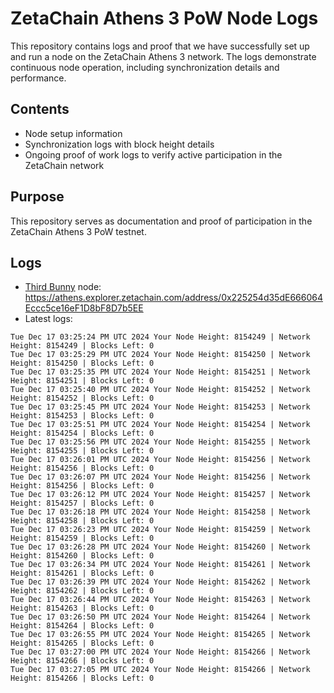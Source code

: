# ZetaChain Athens 3 PoW Node Logs
This repository contains logs and proof that we have successfully set up and run a node on the ZetaChain Athens 3 network. The logs demonstrate continuous node operation, including synchronization details and performance.

## Contents
- Node setup information
- Synchronization logs with block height details
- Ongoing proof of work logs to verify active participation in the ZetaChain network

## Purpose
This repository serves as documentation and proof of participation in the ZetaChain Athens 3 PoW testnet.

## Logs

- [Third Bunny](https://thirdbunny.xyz/) node: https://athens.explorer.zetachain.com/address/0x225254d35dE666064Eccc5ce16eF1D8bF8D7b5EE
- Latest logs:
```
Tue Dec 17 03:25:24 PM UTC 2024 Your Node Height: 8154249 | Network Height: 8154249 | Blocks Left: 0
Tue Dec 17 03:25:29 PM UTC 2024 Your Node Height: 8154250 | Network Height: 8154250 | Blocks Left: 0
Tue Dec 17 03:25:35 PM UTC 2024 Your Node Height: 8154251 | Network Height: 8154251 | Blocks Left: 0
Tue Dec 17 03:25:40 PM UTC 2024 Your Node Height: 8154252 | Network Height: 8154252 | Blocks Left: 0
Tue Dec 17 03:25:45 PM UTC 2024 Your Node Height: 8154253 | Network Height: 8154253 | Blocks Left: 0
Tue Dec 17 03:25:51 PM UTC 2024 Your Node Height: 8154254 | Network Height: 8154254 | Blocks Left: 0
Tue Dec 17 03:25:56 PM UTC 2024 Your Node Height: 8154255 | Network Height: 8154255 | Blocks Left: 0
Tue Dec 17 03:26:01 PM UTC 2024 Your Node Height: 8154256 | Network Height: 8154256 | Blocks Left: 0
Tue Dec 17 03:26:07 PM UTC 2024 Your Node Height: 8154256 | Network Height: 8154256 | Blocks Left: 0
Tue Dec 17 03:26:12 PM UTC 2024 Your Node Height: 8154257 | Network Height: 8154257 | Blocks Left: 0
Tue Dec 17 03:26:18 PM UTC 2024 Your Node Height: 8154258 | Network Height: 8154258 | Blocks Left: 0
Tue Dec 17 03:26:23 PM UTC 2024 Your Node Height: 8154259 | Network Height: 8154259 | Blocks Left: 0
Tue Dec 17 03:26:28 PM UTC 2024 Your Node Height: 8154260 | Network Height: 8154260 | Blocks Left: 0
Tue Dec 17 03:26:34 PM UTC 2024 Your Node Height: 8154261 | Network Height: 8154261 | Blocks Left: 0
Tue Dec 17 03:26:39 PM UTC 2024 Your Node Height: 8154262 | Network Height: 8154262 | Blocks Left: 0
Tue Dec 17 03:26:44 PM UTC 2024 Your Node Height: 8154263 | Network Height: 8154263 | Blocks Left: 0
Tue Dec 17 03:26:50 PM UTC 2024 Your Node Height: 8154264 | Network Height: 8154264 | Blocks Left: 0
Tue Dec 17 03:26:55 PM UTC 2024 Your Node Height: 8154265 | Network Height: 8154265 | Blocks Left: 0
Tue Dec 17 03:27:00 PM UTC 2024 Your Node Height: 8154266 | Network Height: 8154266 | Blocks Left: 0
Tue Dec 17 03:27:05 PM UTC 2024 Your Node Height: 8154266 | Network Height: 8154266 | Blocks Left: 0
```
